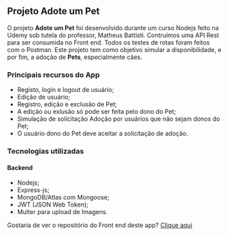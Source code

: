 ## Projeto Adote um Pet
O projeto **Adote um Pet** foi desenvolvido durante um curso Nodejs feito na Udemy sob tutela do professor, Matheus Battisti.
Contruímos uma API Rest para ser consumida no Front end. Todos os testes de rotas foram feitos com o Postman.
Este projeto tem como objetivo simular a disponibilidade, e por fim, a adoção de **Pets**, especialmente cães.

### Principais recursos do App
* Registo, login e logout de usuário;
* Edição de usuário;
* Registro, edição e exclusão de Pet;
* A edição ou exlusão só pode ser feita pelo dono do Pet;
* Simulação de solicitação Adoção por usuários que não sejam donos do Pet;
* O usuário dono do Pet deve aceitar a solicitação de adoção.

### Tecnologias utilizadas
#### Backend
* Nodejs;
* Express-js;
* MongoDB/Atlas com Mongoose;
* JWT (JSON Web Token);
* Multer para upload de Imagens.

Gostaria de ver o repositório do Front end deste app?
[Clique aqui](https://github.com/LucasBargas/get_a_pet_frontend)
